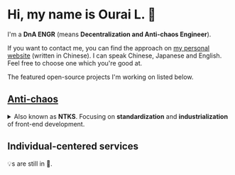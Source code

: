 # Hi, my name is Ourai L. 🤩

I'm a __DnA ENGR__ (means __Decentralization and Anti-chaos Engineer__).

If you want to contact me, you can find the approach on [my personal website](https://ourai.ws/) (written in Chinese). I can speak Chinese, Japanese and English. Feel free to choose one which you're good at.

The featured open-source projects I'm working on listed below.

## [Anti-chaos](https://github.com/anti-chaos)

<details>
<summary>Also known as <strong>NTKS</strong>. Focusing on <strong>standardization</strong> and <strong>industrialization</strong> of front-end development.</summary>

### [Petals](https://github.com/ourai/petals)

A sub system of __Fxxk Design__, born for component-based front-end development.

As the foundation of GUI development, provides component interfaces, headless components, CSS components and many useful utilities.

There're also some implementations based on Petals:

- [Kokiri](https://github.com/kokiri-ui) - Vue.js components
- [Zora](https://github.com/zora-ui) - React components

### [Handie](https://github.com/handiejs)
  
A progressive config-driven JavaScript framework from __Future.js__ for front-end development of web-based management systems.

Solutions for web apps based on Vue.js ([`handie-vue`](https://github.com/handiejs/vue)) and React ([`handie-react`](https://github.com/handiejs/react)) are available right now.
</details>

## Individual-centered services

💡s are still in 🧠.
